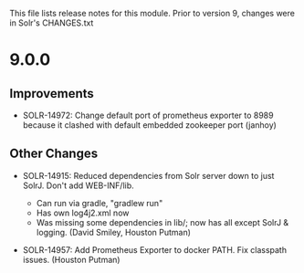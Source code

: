This file lists release notes for this module.
Prior to version 9, changes were in Solr's CHANGES.txt

9.0.0
======================

Improvements
----------------------
* SOLR-14972: Change default port of prometheus exporter to 8989 
  because it clashed with default embedded zookeeper port (janhoy)

Other Changes
----------------------
* SOLR-14915: Reduced dependencies from Solr server down to just SolrJ.  Don't add WEB-INF/lib.
  * Can run via gradle, "gradlew run"
  * Has own log4j2.xml now
  * Was missing some dependencies in lib/; now has all except SolrJ & logging.
  (David Smiley, Houston Putman)

* SOLR-14957: Add Prometheus Exporter to docker PATH. Fix classpath issues. (Houston Putman)

